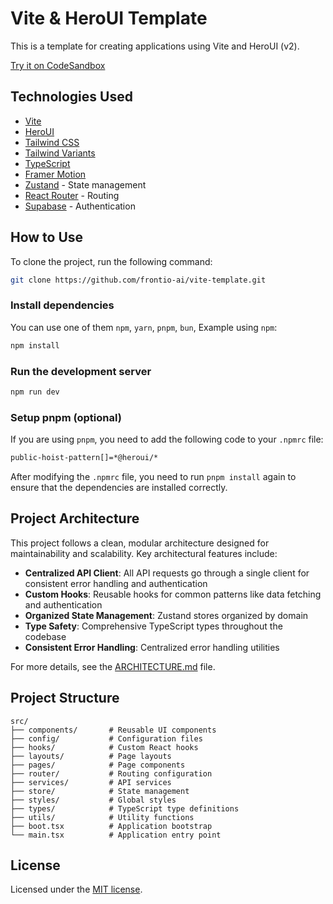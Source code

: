 # Vite & HeroUI Template

This is a template for creating applications using Vite and HeroUI (v2).

[Try it on CodeSandbox](https://githubbox.com/frontio-ai/vite-template)

## Technologies Used

- [Vite](https://vitejs.dev/guide/)
- [HeroUI](https://heroui.com)
- [Tailwind CSS](https://tailwindcss.com)
- [Tailwind Variants](https://tailwind-variants.org)
- [TypeScript](https://www.typescriptlang.org)
- [Framer Motion](https://www.framer.com/motion)
- [Zustand](https://zustand-demo.pmnd.rs/) - State management
- [React Router](https://reactrouter.com/) - Routing
- [Supabase](https://supabase.com/) - Authentication

## How to Use

To clone the project, run the following command:

```bash
git clone https://github.com/frontio-ai/vite-template.git
```

### Install dependencies

You can use one of them `npm`, `yarn`, `pnpm`, `bun`, Example using `npm`:

```bash
npm install
```

### Run the development server

```bash
npm run dev
```

### Setup pnpm (optional)

If you are using `pnpm`, you need to add the following code to your `.npmrc` file:

```bash
public-hoist-pattern[]=*@heroui/*
```

After modifying the `.npmrc` file, you need to run `pnpm install` again to ensure that the dependencies are installed correctly.

## Project Architecture

This project follows a clean, modular architecture designed for maintainability and scalability. Key architectural features include:

- **Centralized API Client**: All API requests go through a single client for consistent error handling and authentication
- **Custom Hooks**: Reusable hooks for common patterns like data fetching and authentication
- **Organized State Management**: Zustand stores organized by domain
- **Type Safety**: Comprehensive TypeScript types throughout the codebase
- **Consistent Error Handling**: Centralized error handling utilities

For more details, see the [ARCHITECTURE.md](./ARCHITECTURE.md) file.

## Project Structure

```
src/
├── components/       # Reusable UI components
├── config/           # Configuration files
├── hooks/            # Custom React hooks
├── layouts/          # Page layouts
├── pages/            # Page components
├── router/           # Routing configuration
├── services/         # API services
├── store/            # State management
├── styles/           # Global styles
├── types/            # TypeScript type definitions
├── utils/            # Utility functions
├── boot.tsx          # Application bootstrap
└── main.tsx          # Application entry point
```

## License

Licensed under the [MIT license](https://github.com/frontio-ai/vite-template/blob/main/LICENSE).
